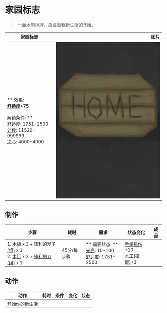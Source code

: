 # 家园标志  
> 一面木制标牌，象征着我新生活的开始。  
  
  家园标志  |   图片   
 ----  |  ----:   
 ** 效果: **<br>[舒适度](Comfort.md)+75<br><br>** 解锁条件: **<br>[舒适度](Comfort.md): 1751-2500<br>[计数](Counter.md): 11520-999999<br>[决心](Determination.md): 4000-4000  |  ![](Sprite/HomeSign.png)   
  
## 制作  
步骤  |  耗时  |  需求  |  状态变化  |  成品  
----  |  ----  |  ----  |  ----  |  ----  
1. [木板](Plank.md) x 2 + [锋利的斧子(组)](GpTag_AxeAdv.md) x 1<br>2. [木钉](Treenail.md) x 2 + [锋利的刀(组)](GpTag_CutterAdv.md) x 1  |  45分/每步骤  |  ** 需要状态: **<br>[光亮](Light.md): 10-100<br>[舒适度](Comfort.md): 1751-2500  |  [手掌损伤](HandDamage.md)+10<br>[木工(技能)](Skill_Woodworking.md)+1  |    
## 动作  
动作  |  耗时  |  条件  |  变化  |  状态  
----  |  ----  |  ----  |  ----  |  ----  
开始你的新生活<br>  |  -  |    |    |    
